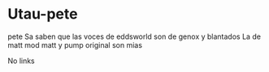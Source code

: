 # Utau-pete
pete
Sa saben que las voces de 
eddsworld son de genox y blantados
La de matt mod matt y pump original son mias

No links

